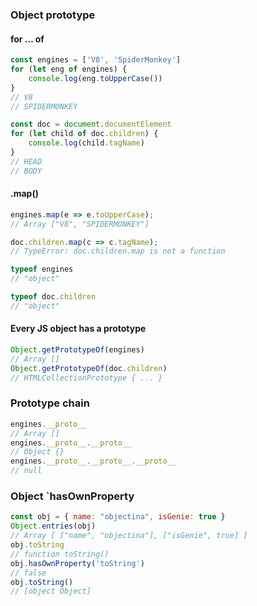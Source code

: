 ### Object prototype 
#### for ... of
```js
const engines = ['V8', 'SpiderMonkey']
for (let eng of engines) {
	console.log(eng.toUpperCase())
}
// V8
// SPIDERMONKEY

const doc = document.documentElement 
for (let child of doc.children) {
	console.log(child.tagName)
}
// HEAD
// BODY
```
#### .map()
```js
engines.map(e => e.toUpperCase);
// Array ["V8", "SPIDERMONKEY"]

doc.children.map(c => c.tagName);
// TypeError: doc.children.map is not a function 
```

```js
typeof engines 
// "object"

typeof doc.children
// "object"
```
#### Every JS object has a prototype 
```js
Object.getPrototypeOf(engines)
// Array []
Object.getPrototypeOf(doc.children)
// HTMLCollectionPrototype { ... }
```
### Prototype chain 
```js
engines.__proto__
// Array [] 
engines.__proto__.__proto__ 
// Object {}
engines.__proto__.__proto__.__proto__
// null 
```

### Object `hasOwnProperty
```js
const obj = { name: "objectina", isGenie: true }
Object.entries(obj)
// Array [ ["name", "objectina"], ["isGenie", true] ]
obj.toString
// function toString()
obj.hasOwnProperty('toString')
// false 
obj.toString()
// [object Object]
```
